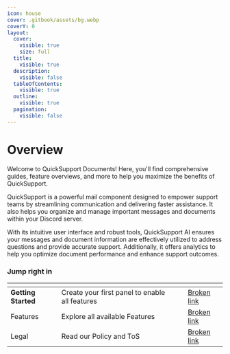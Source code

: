 ```yaml
---
icon: house
cover: .gitbook/assets/bg.webp
coverY: 0
layout:
  cover:
    visible: true
    size: full
  title:
    visible: true
  description:
    visible: false
  tableOfContents:
    visible: true
  outline:
    visible: true
  pagination:
    visible: false
---
```


# Overview

Welcome to QuickSupport Documents! Here, you'll find comprehensive guides, feature overviews, and more to help you maximize the benefits of QuickSupport.

QuickSupport is a powerful mail component designed to empower support teams by streamlining communication and delivering faster assistance. It also helps you organize and manage important messages and documents within your Discord server.

With its intuitive user interface and robust tools, QuickSupport AI ensures your messages and document information are effectively utilized to address questions and provide accurate support. Additionally, it offers analytics to help you optimize document performance and enhance support outcomes.

### Jump right in

<table data-view="cards"><thead><tr><th></th><th></th><th data-hidden data-card-cover data-type="files"></th><th data-hidden></th><th data-hidden data-card-target data-type="content-ref"></th></tr></thead><tbody><tr><td><strong>Getting Started</strong></td><td>Create your first panel to enable all features</td><td></td><td></td><td><a href="broken-reference">Broken link</a></td></tr><tr><td>Features</td><td>Explore all available Features</td><td></td><td></td><td><a href="broken-reference">Broken link</a></td></tr><tr><td>Legal</td><td>Read our Policy and ToS</td><td></td><td></td><td><a href="broken-reference">Broken link</a></td></tr></tbody></table>

